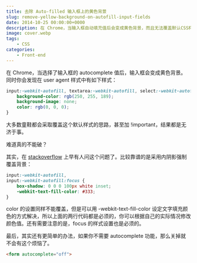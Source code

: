 ```yaml
---
title: 去除 Auto-filled 输入框上的黄色背景
slug: remove-yellow-background-on-autofill-input-fields
date: 2014-10-25 00:00:00+0000
description: 在 Chrome，当输入框自动填充值后会变成黄色背景，而且无法覆盖默认CSS样式
image: cover.webp
tags: 
    - CSS
categories:
    - Front-end
---
```


在 Chrome，当选择了输入框的 autocomplete 值后，输入框会变成黄色背景。同时你会发现在 user agent 样式中有如下样式：

```css
input:-webkit-autofill, textarea:-webkit-autofill, select:-webkit-autofill {
    background-color: rgb(250, 255, 189);
    background-image: none;
    color: rgb(0, 0, 0);
}
```

大多数童鞋都会采取覆盖这个默认样式的思路，甚至加 !important，结果都是无济于事。

难道真的不能破？

其实，在 [stackoverflow](http://stackoverflow.com/questions/2338102/override-browser-form-filling-and-input-highlighting-with-html-css) 上早有人问这个问题了。比较靠谱的是采用内阴影强制覆盖背景：

```css
input:-webkit-autofill,
input:-webkit-autofill:focus {
    box-shadow: 0 0 0 100px white inset;
    -webkit-text-fill-color: #333;
}
```

color 的设置同样不能覆盖，但是可以用 -webkit-text-fill-color 设定文字填充颜色的方式解决，所以上面的两行代码都是必须的，你可以根据自己的实际情况修改颜色值。还有需要注意的是，focus 的样式设置也是必须的。

最后，其实还有更简单的办法，如果你不需要 autocomplete 功能，那么关掉就不会有这个烦恼了。

```html
<form autocomplete="off">
```
  